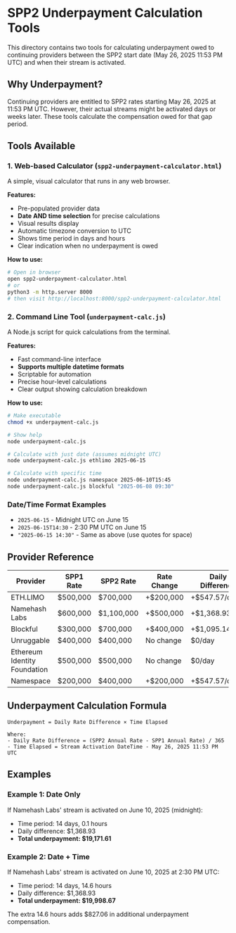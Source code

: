 # SPP2 Underpayment Calculation Tools

This directory contains two tools for calculating underpayment owed to continuing providers between the SPP2 start date (May 26, 2025 11:53 PM UTC) and when their stream is activated.

## Why Underpayment?

Continuing providers are entitled to SPP2 rates starting May 26, 2025 at 11:53 PM UTC. However, their actual streams might be activated days or weeks later. These tools calculate the compensation owed for that gap period.

## Tools Available

### 1. Web-based Calculator (`spp2-underpayment-calculator.html`)

A simple, visual calculator that runs in any web browser.

**Features:**

- Pre-populated provider data
- **Date AND time selection** for precise calculations
- Visual results display
- Automatic timezone conversion to UTC
- Shows time period in days and hours
- Clear indication when no underpayment is owed

**How to use:**

```bash
# Open in browser
open spp2-underpayment-calculator.html
# or
python3 -m http.server 8000
# then visit http://localhost:8000/spp2-underpayment-calculator.html
```

### 2. Command Line Tool (`underpayment-calc.js`)

A Node.js script for quick calculations from the terminal.

**Features:**

- Fast command-line interface
- **Supports multiple datetime formats**
- Scriptable for automation
- Precise hour-level calculations
- Clear output showing calculation breakdown

**How to use:**

```bash
# Make executable
chmod +x underpayment-calc.js

# Show help
node underpayment-calc.js

# Calculate with just date (assumes midnight UTC)
node underpayment-calc.js ethlimo 2025-06-15

# Calculate with specific time
node underpayment-calc.js namespace 2025-06-10T15:45
node underpayment-calc.js blockful "2025-06-08 09:30"
```

### Date/Time Format Examples

- `2025-06-15` - Midnight UTC on June 15
- `2025-06-15T14:30` - 2:30 PM UTC on June 15
- `"2025-06-15 14:30"` - Same as above (use quotes for space)

## Provider Reference

| Provider                     | SPP1 Rate | SPP2 Rate  | Rate Change | Daily Difference |
| ---------------------------- | --------- | ---------- | ----------- | ---------------- |
| ETH.LIMO                     | $500,000  | $700,000   | +$200,000   | +$547.57/day     |
| Namehash Labs                | $600,000  | $1,100,000 | +$500,000   | +$1,368.93/day   |
| Blockful                     | $300,000  | $700,000   | +$400,000   | +$1,095.14/day   |
| Unruggable                   | $400,000  | $400,000   | No change   | $0/day           |
| Ethereum Identity Foundation | $500,000  | $500,000   | No change   | $0/day           |
| Namespace                    | $200,000  | $400,000   | +$200,000   | +$547.57/day     |

## Underpayment Calculation Formula

```
Underpayment = Daily Rate Difference × Time Elapsed

Where:
- Daily Rate Difference = (SPP2 Annual Rate - SPP1 Annual Rate) / 365
- Time Elapsed = Stream Activation DateTime - May 26, 2025 11:53 PM UTC
```

## Examples

### Example 1: Date Only

If Namehash Labs' stream is activated on June 10, 2025 (midnight):

- Time period: 14 days, 0.1 hours
- Daily difference: $1,368.93
- **Total underpayment: $19,171.61**

### Example 2: Date + Time

If Namehash Labs' stream is activated on June 10, 2025 at 2:30 PM UTC:

- Time period: 14 days, 14.6 hours
- Daily difference: $1,368.93
- **Total underpayment: $19,998.67**

The extra 14.6 hours adds $827.06 in additional underpayment compensation.
